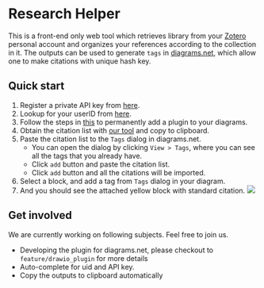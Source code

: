 # Research Helper

This is a front-end only web tool which retrieves library from your [Zotero](https://www.zotero.org/) personal account and organizes your references according to the collection in it. The outputs can be used to generate `tags` in [diagrams.net](http://diagrams.net/), which allow one to make citations with unique hash key.

## Quick start
1. Register a private API key from [here](https://www.zotero.org/settings/keys/new).
2. Lookup for your userID from [here](https://www.zotero.org/settings/keys).
3. Follow the steps in [this](https://github.com/sciyen/ResearchHelper/tree/main/plugins) to permanently add a plugin to your diagrams.
4. Obtain the citation list with [our tool](https://sciyen.github.io/ResearchHelper/publics/index.html) and copy to clipboard.
5. Paste the citation list to the `Tags` dialog in diagrams.net.
    + You can open the dialog by clicking `View > Tags`, where you can see all the tags that you already have.
    + Click `add` button and paste the citation list.
    + Click `add` button and all the citations will be imported.
6. Select a block, and add a tag from `Tags` dialog in your diagram.
7. And you should see the attached yellow block with standard citation.
    ![](https://i.imgur.com/Plw7U0k.png)

## Get involved
We are currently working on following subjects. Feel free to join us.
- Developing the plugin for diagrams.net, please checkout to `feature/drawio_plugin` for more details
- Auto-complete for uid and API key.
- Copy the outputs to clipboard automatically
